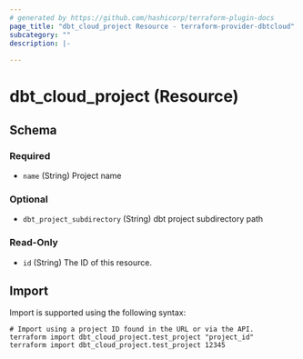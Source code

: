```yaml
---
# generated by https://github.com/hashicorp/terraform-plugin-docs
page_title: "dbt_cloud_project Resource - terraform-provider-dbtcloud"
subcategory: ""
description: |-
  
---
```


# dbt_cloud_project (Resource)





<!-- schema generated by tfplugindocs -->
## Schema

### Required

- `name` (String) Project name

### Optional

- `dbt_project_subdirectory` (String) dbt project subdirectory path

### Read-Only

- `id` (String) The ID of this resource.

## Import

Import is supported using the following syntax:

```shell
# Import using a project ID found in the URL or via the API.
terraform import dbt_cloud_project.test_project "project_id"
terraform import dbt_cloud_project.test_project 12345
```
